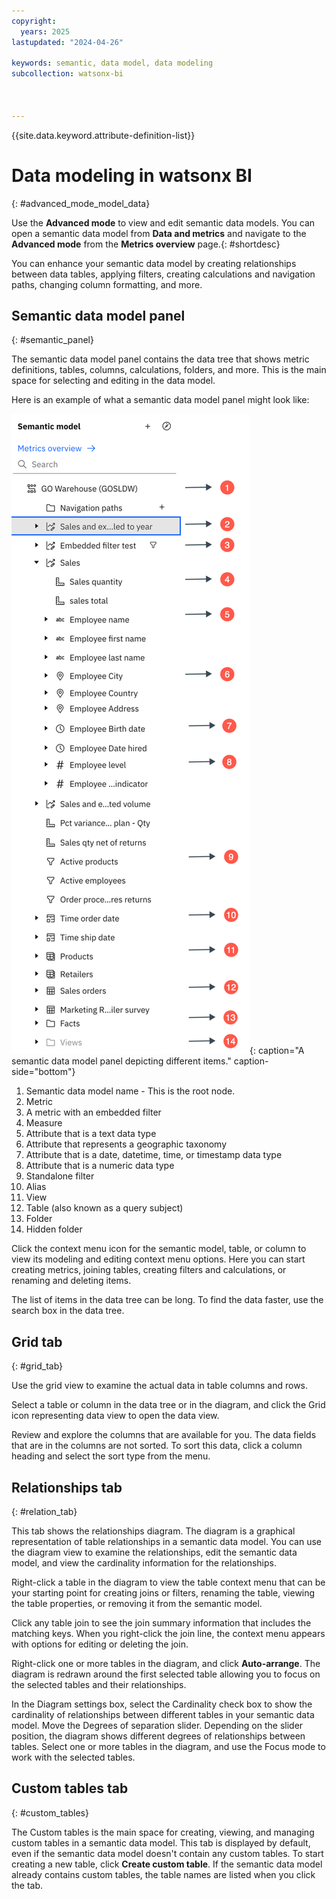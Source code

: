 ```yaml
---
copyright:
  years: 2025
lastupdated: "2024-04-26"

keywords: semantic, data model, data modeling
subcollection: watsonx-bi



---
```


{{site.data.keyword.attribute-definition-list}}


# Data modeling in watsonx BI
{: #advanced_mode_model_data}

Use the **Advanced mode** to view and edit semantic data models. You can open a semantic data model from **Data and metrics** and navigate to the **Advanced mode** from the **Metrics overview** page.{: #shortdesc}

You can enhance your semantic data model by creating relationships between data tables, applying filters, creating calculations and navigation paths, changing column formatting, and more.

## Semantic data model panel
{: #semantic_panel}

The semantic data model panel contains the data tree that shows metric definitions, tables, columns, calculations, folders, and more. This is the main space for selecting and editing in the data model.

Here is an example of what a semantic data model panel might look like:

![Semantic data model panel shows different types of data items](semantic_model_tree.png){: caption="A semantic data model panel depicting different items." caption-side="bottom"}

1. Semantic data model name - This is the root node. 
2. Metric 
3. A metric with an embedded filter 
4. Measure
5. Attribute that is a text data type
6. Attribute that represents a geographic taxonomy
7. Attribute that is a date, datetime, time, or timestamp data type
8. Attribute that is a numeric data type
9. Standalone filter
10. Alias
11. View
12. Table (also known as a query subject)
13. Folder
14. Hidden folder

Click the context menu icon for the semantic model, table, or column to view its modeling and editing context menu options. Here you can start creating metrics, joining tables, creating filters and calculations, or renaming and deleting items.

The list of items in the data tree can be long. To find the data faster, use the search box in the data tree. 

## Grid tab
{: #grid_tab}

Use the grid view to examine the actual data in table columns and rows.

Select a table or column in the data tree or in the diagram, and click the Grid icon representing data view to open the data view.

Review and explore the columns that are available for you. The data fields that are in the columns are not sorted. To sort this data, click a column heading and select the sort type from the menu.

## Relationships tab
{: #relation_tab}

This tab shows the relationships diagram. The diagram is a graphical representation of table relationships in a semantic data model. You can use the diagram view to examine the relationships, edit the semantic data model, and view the cardinality information for the relationships.

Right-click a table in the diagram to view the table context menu that can be your starting point for creating joins or filters, renaming the table, viewing the table properties, or removing it from the semantic model.

Click any table join to see the join summary information that includes the matching keys. When you right-click the join line, the context menu appears with options for editing or deleting the join.

Right-click one or more tables in the diagram, and click **Auto-arrange**. The diagram is redrawn around the first selected table allowing you to focus on the selected tables and their relationships.

In the Diagram settings box, select the Cardinality check box to show the cardinality of relationships between different tables in your semantic data model. Move the Degrees of separation slider. Depending on the slider position, the diagram shows different degrees of relationships between tables. Select one or more tables in the diagram, and use the Focus mode to work with the selected tables.

## Custom tables tab
{: #custom_tables}

The Custom tables is the main space for creating, viewing, and managing custom tables in a semantic data model. This tab is displayed by default, even if the semantic data model doesn't contain any custom tables. To start creating a new table, click **Create custom table**. If the semantic data model already contains custom tables, the table names are listed when you click the tab.
